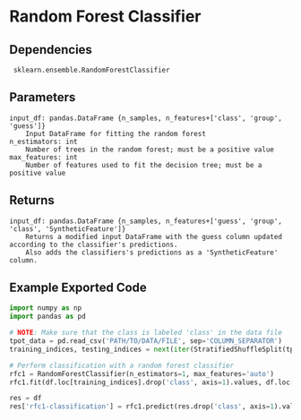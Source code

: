 # Random Forest Classifier

## Dependencies 
     sklearn.ensemble.RandomForestClassifier


Parameters
----------
    input_df: pandas.DataFrame {n_samples, n_features+['class', 'group', 'guess']}
        Input DataFrame for fitting the random forest
    n_estimators: int
        Number of trees in the random forest; must be a positive value
    max_features: int
        Number of features used to fit the decision tree; must be a positive value

Returns
-------
    input_df: pandas.DataFrame {n_samples, n_features+['guess', 'group', 'class', 'SyntheticFeature']}
        Returns a modified input DataFrame with the guess column updated according to the classifier's predictions.
        Also adds the classifiers's predictions as a 'SyntheticFeature' column.


Example Exported Code
---------------------

```Python
import numpy as np
import pandas as pd

# NOTE: Make sure that the class is labeled 'class' in the data file
tpot_data = pd.read_csv('PATH/TO/DATA/FILE', sep='COLUMN_SEPARATOR')
training_indices, testing_indices = next(iter(StratifiedShuffleSplit(tpot_data['class'].values, n_iter=1, train_size=0.75, test_size=0.25)))

# Perform classification with a random forest classifier
rfc1 = RandomForestClassifier(n_estimators=1, max_features='auto')
rfc1.fit(df.loc[training_indices].drop('class', axis=1).values, df.loc[training_indices, 'class'].values)

res = df
res['rfc1-classification'] = rfc1.predict(res.drop('class', axis=1).values)

```
